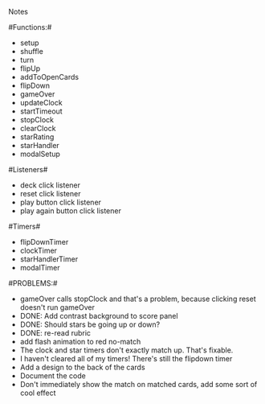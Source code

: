 Notes

#Functions:#
- setup
- shuffle
- turn
- flipUp
- addToOpenCards
- flipDown
- gameOver
- updateClock
- startTimeout
- stopClock
- clearClock
- starRating
- starHandler
- modalSetup


#Listeners#
- deck click listener
- reset click listener
- play button click listener
- play again button click listener

#Timers#
- flipDownTimer
- clockTimer
- starHandlerTimer
- modalTimer

#PROBLEMS:#
- gameOver calls stopClock and that's a problem, because clicking reset doesn't run gameOver
- DONE: Add contrast background to score panel
- DONE: Should stars be going up or down?
- DONE: re-read rubric
- add flash animation to red no-match
- The clock and star timers don't exactly match up. That's fixable.
- I haven't cleared all of my timers! There's still the flipdown timer
- Add a design to the back of the cards
- Document the code
- Don't immediately show the match on matched cards, add some sort of cool effect
